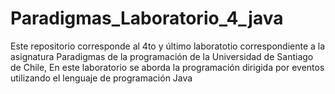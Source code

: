 # Paradigmas_Laboratorio_4_java
Este repositorio corresponde al 4to y último laboratotio correspondiente a la asignatura Paradigmas de la programación de la Universidad de Santiago de Chile, En este laboratorio se aborda la programación dirigida por eventos utilizando el lenguaje de programación Java
